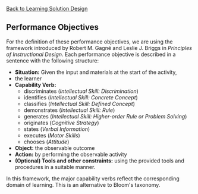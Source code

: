 [Back to Learning Solution Design](600-LEARNING-SOLUTION-DESIGN.md)
## Performance Objectives

For the definition of these performance objectives, we are using the
framework introduced by Robert M. Gagné and Leslie J. Briggs in
*Principles of Instructional Design*.  Each performance objective
is described in a sentence with the following structure:

  * **Situation:** Given the input and materials at the start of the activity,
  * the learner
  * **Capability Verb:**
     - discriminates (*Intellectual Skill: Discrimination*)
     - identifies (*Intellectual Skill: Concrete Concept*)
     - classifies (*Intellectual Skill: Defined Concept*)
     - demonstrates (*Intellectual Skill: Rule*)
     - generates (*Intellectual Skill: Higher-order Rule or Problem Solving*)
     - originates (*Cognitive Strategy*)
     - states (*Verbal Information*)
     - executes (*Motor Skills*)
     - chooses (*Attitude*)
  * **Object:** the observable outcome
  * **Action:** by performing the observable activity
  * **(Optional) Tools and other constraints:** using the provided tools and procedures
       in a suitable manner.

In this framework, the major capability verbs reflect the corresponding domain
of learning. This is an alternative to Bloom's taxonomy.
